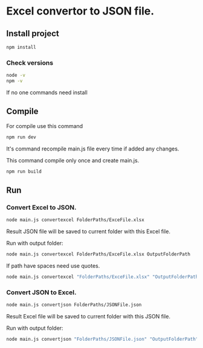 # Excel convertor to JSON file.


## Install project

```bash
npm install
```

### Check versions
```bash
node -v
npm -v
```
If no one commands need install

## Compile
For compile use this command
```bash
npm run dev
```
It's command recompile main.js file every time if added any changes.

This command compile only once and create main.js.
```bash
npm run build
```


## Run

### Convert Excel to JSON.

```bash
node main.js convertexcel FolderPaths/ExceFile.xlsx
```
Result JSON file will be saved to current folder with this Excel file.

Run with output folder:
```bash
node main.js convertexcel FolderPaths/ExceFile.xlsx OutputFolderPath
```

If path have spaces need use quotes.
```bash
node main.js convertexcel "FolderPaths/ExceFile.xlsx" "OutputFolderPath"
```


### Convert JSON to Excel.

```bash
node main.js convertjson FolderPaths/JSONFile.json
```
Result Excel file will be saved to current folder with this JSON file.

Run with output folder:
```bash
node main.js convertjson "FolderPaths/JSONFile.json" "OutputFolderPath"
```
